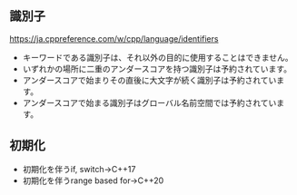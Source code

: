 ## 識別子
https://ja.cppreference.com/w/cpp/language/identifiers
- キーワードである識別子は、それ以外の目的に使用することはできません。
- いずれかの場所に二重のアンダースコアを持つ識別子は予約されています。
- アンダースコアで始まりその直後に大文字が続く識別子は予約されています。
- アンダースコアで始まる識別子はグローバル名前空間では予約されています。

## 初期化
- 初期化を伴うif, switch→C++17
- 初期化を伴うrange based for→C++20

